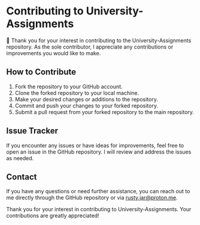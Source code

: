 # Contributing to University-Assignments

👋 Thank you for your interest in contributing to the University-Assignments repository. As the sole contributor, I appreciate any contributions or improvements you would like to make.

## How to Contribute

1. Fork the repository to your GitHub account.
2. Clone the forked repository to your local machine.
3. Make your desired changes or additions to the repository.
4. Commit and push your changes to your forked repository.
5. Submit a pull request from your forked repository to the main repository.

## Issue Tracker

If you encounter any issues or have ideas for improvements, feel free to open an issue in the GitHub repository. I will review and address the issues as needed.

## Contact

If you have any questions or need further assistance, you can reach out to me directly through the GitHub repository or via rusty.jar@proton.me.

Thank you for your interest in contributing to University-Assignments. Your contributions are greatly appreciated!
